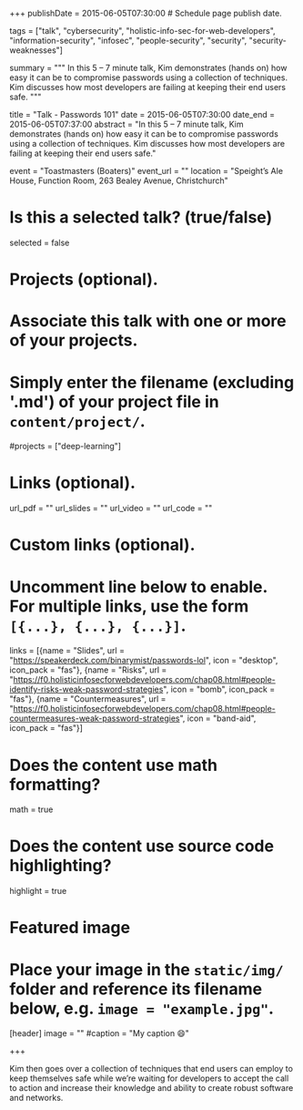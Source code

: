 +++
publishDate = 2015-06-05T07:30:00  # Schedule page publish date.

tags = ["talk", "cybersecurity", "holistic-info-sec-for-web-developers", "information-security", "infosec", "people-security", "security", "security-weaknesses"]

summary = """
In this 5 – 7 minute talk, Kim demonstrates (hands on) how easy it can be to compromise passwords using a collection of techniques. Kim discusses how most developers are failing at keeping their end users safe.
"""

title = "Talk - Passwords 101"
date = 2015-06-05T07:30:00
date_end = 2015-06-05T07:37:00
abstract = "In this 5 – 7 minute talk, Kim demonstrates (hands on) how easy it can be to compromise passwords using a collection of techniques. Kim discusses how most developers are failing at keeping their end users safe."

event = "Toastmasters (Boaters)"
event_url = ""
location = "Speight’s Ale House, Function Room, 263 Bealey Avenue, Christchurch"

# Is this a selected talk? (true/false)
selected = false

# Projects (optional).
#   Associate this talk with one or more of your projects.
#   Simply enter the filename (excluding '.md') of your project file in `content/project/`.
#projects = ["deep-learning"]

# Links (optional).
url_pdf = ""
url_slides = ""
url_video = ""
url_code = ""

# Custom links (optional).
#   Uncomment line below to enable. For multiple links, use the form `[{...}, {...}, {...}]`.
links = [{name = "Slides", url = "https://speakerdeck.com/binarymist/passwords-lol", icon = "desktop", icon_pack = "fas"}, {name = "Risks", url = "https://f0.holisticinfosecforwebdevelopers.com/chap08.html#people-identify-risks-weak-password-strategies", icon = "bomb", icon_pack = "fas"}, {name = "Countermeasures", url = "https://f0.holisticinfosecforwebdevelopers.com/chap08.html#people-countermeasures-weak-password-strategies", icon = "band-aid", icon_pack = "fas"}]


# Does the content use math formatting?
math = true

# Does the content use source code highlighting?
highlight = true

# Featured image
# Place your image in the `static/img/` folder and reference its filename below, e.g. `image = "example.jpg"`.
[header]
image = ""
#caption = "My caption :smile:"

+++

Kim then goes over a collection of techniques that end users can employ to keep themselves safe while we’re waiting for developers to accept the call to action and increase their knowledge and ability to create robust software and networks.

<br>
<script async class="speakerdeck-embed" data-id="85f2b3e9491b4bc8b1465782412a7396" data-ratio="1.33333333333333" src="//speakerdeck.com/assets/embed.js"></script>
<br>

